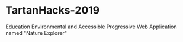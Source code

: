 # TartanHacks-2019
Education Environmental and Accessible Progressive Web Application named "Nature Explorer"

